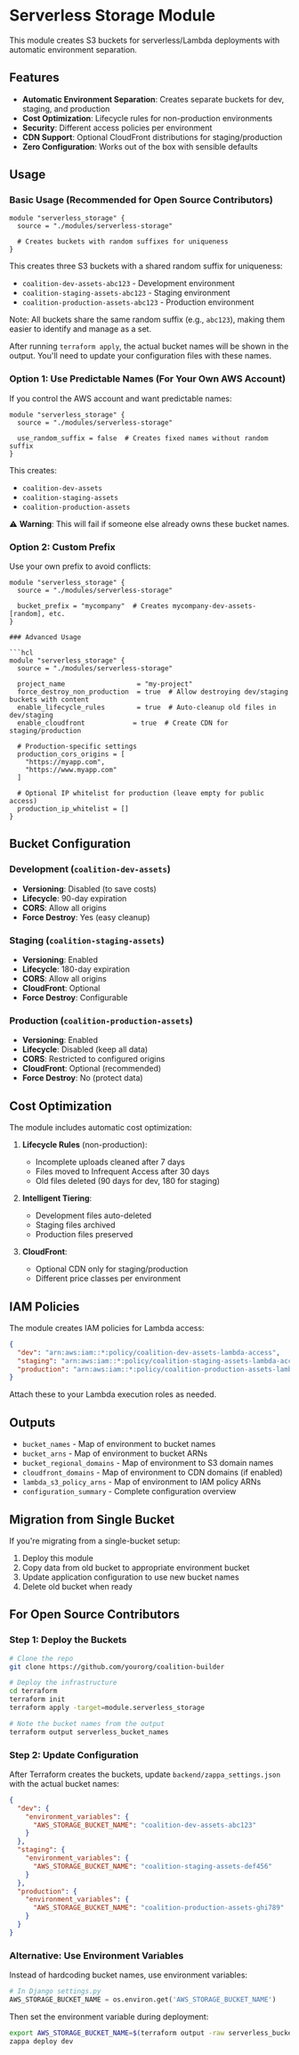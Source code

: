 # Serverless Storage Module

This module creates S3 buckets for serverless/Lambda deployments with automatic environment separation.

## Features

- **Automatic Environment Separation**: Creates separate buckets for dev, staging, and production
- **Cost Optimization**: Lifecycle rules for non-production environments
- **Security**: Different access policies per environment
- **CDN Support**: Optional CloudFront distributions for staging/production
- **Zero Configuration**: Works out of the box with sensible defaults

## Usage

### Basic Usage (Recommended for Open Source Contributors)

```hcl
module "serverless_storage" {
  source = "./modules/serverless-storage"

  # Creates buckets with random suffixes for uniqueness
}
```

This creates three S3 buckets with a shared random suffix for uniqueness:

- `coalition-dev-assets-abc123` - Development environment
- `coalition-staging-assets-abc123` - Staging environment
- `coalition-production-assets-abc123` - Production environment

Note: All buckets share the same random suffix (e.g., `abc123`), making them easier to identify and manage as a set.

After running `terraform apply`, the actual bucket names will be shown in the output. You'll need to update your configuration files with these names.

### Option 1: Use Predictable Names (For Your Own AWS Account)

If you control the AWS account and want predictable names:

```hcl
module "serverless_storage" {
  source = "./modules/serverless-storage"

  use_random_suffix = false  # Creates fixed names without random suffix
}
```

This creates:

- `coalition-dev-assets`
- `coalition-staging-assets`
- `coalition-production-assets`

⚠️ **Warning**: This will fail if someone else already owns these bucket names.

### Option 2: Custom Prefix

Use your own prefix to avoid conflicts:

````hcl
module "serverless_storage" {
  source = "./modules/serverless-storage"

  bucket_prefix = "mycompany"  # Creates mycompany-dev-assets-[random], etc.
}

### Advanced Usage

```hcl
module "serverless_storage" {
  source = "./modules/serverless-storage"

  project_name                  = "my-project"
  force_destroy_non_production  = true  # Allow destroying dev/staging buckets with content
  enable_lifecycle_rules        = true  # Auto-cleanup old files in dev/staging
  enable_cloudfront            = true  # Create CDN for staging/production

  # Production-specific settings
  production_cors_origins = [
    "https://myapp.com",
    "https://www.myapp.com"
  ]

  # Optional IP whitelist for production (leave empty for public access)
  production_ip_whitelist = []
}
````

## Bucket Configuration

### Development (`coalition-dev-assets`)

- **Versioning**: Disabled (to save costs)
- **Lifecycle**: 90-day expiration
- **CORS**: Allow all origins
- **Force Destroy**: Yes (easy cleanup)

### Staging (`coalition-staging-assets`)

- **Versioning**: Enabled
- **Lifecycle**: 180-day expiration
- **CORS**: Allow all origins
- **CloudFront**: Optional
- **Force Destroy**: Configurable

### Production (`coalition-production-assets`)

- **Versioning**: Enabled
- **Lifecycle**: Disabled (keep all data)
- **CORS**: Restricted to configured origins
- **CloudFront**: Optional (recommended)
- **Force Destroy**: No (protect data)

## Cost Optimization

The module includes automatic cost optimization:

1. **Lifecycle Rules** (non-production):
   - Incomplete uploads cleaned after 7 days
   - Files moved to Infrequent Access after 30 days
   - Old files deleted (90 days for dev, 180 for staging)

2. **Intelligent Tiering**:
   - Development files auto-deleted
   - Staging files archived
   - Production files preserved

3. **CloudFront**:
   - Optional CDN only for staging/production
   - Different price classes per environment

## IAM Policies

The module creates IAM policies for Lambda access:

```json
{
  "dev": "arn:aws:iam::*:policy/coalition-dev-assets-lambda-access",
  "staging": "arn:aws:iam::*:policy/coalition-staging-assets-lambda-access",
  "production": "arn:aws:iam::*:policy/coalition-production-assets-lambda-access"
}
```

Attach these to your Lambda execution roles as needed.

## Outputs

- `bucket_names` - Map of environment to bucket names
- `bucket_arns` - Map of environment to bucket ARNs
- `bucket_regional_domains` - Map of environment to S3 domain names
- `cloudfront_domains` - Map of environment to CDN domains (if enabled)
- `lambda_s3_policy_arns` - Map of environment to IAM policy ARNs
- `configuration_summary` - Complete configuration overview

## Migration from Single Bucket

If you're migrating from a single-bucket setup:

1. Deploy this module
2. Copy data from old bucket to appropriate environment bucket
3. Update application configuration to use new bucket names
4. Delete old bucket when ready

## For Open Source Contributors

### Step 1: Deploy the Buckets

```bash
# Clone the repo
git clone https://github.com/yourorg/coalition-builder

# Deploy the infrastructure
cd terraform
terraform init
terraform apply -target=module.serverless_storage

# Note the bucket names from the output
terraform output serverless_bucket_names
```

### Step 2: Update Configuration

After Terraform creates the buckets, update `backend/zappa_settings.json` with the actual bucket names:

```json
{
  "dev": {
    "environment_variables": {
      "AWS_STORAGE_BUCKET_NAME": "coalition-dev-assets-abc123"
    }
  },
  "staging": {
    "environment_variables": {
      "AWS_STORAGE_BUCKET_NAME": "coalition-staging-assets-def456"
    }
  },
  "production": {
    "environment_variables": {
      "AWS_STORAGE_BUCKET_NAME": "coalition-production-assets-ghi789"
    }
  }
}
```

### Alternative: Use Environment Variables

Instead of hardcoding bucket names, use environment variables:

```python
# In Django settings.py
AWS_STORAGE_BUCKET_NAME = os.environ.get('AWS_STORAGE_BUCKET_NAME')
```

Then set the environment variable during deployment:

```bash
export AWS_STORAGE_BUCKET_NAME=$(terraform output -raw serverless_bucket_names | jq -r '.dev')
zappa deploy dev
```
